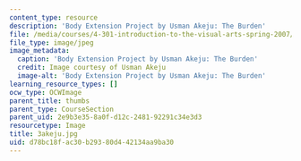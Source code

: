 ```yaml
---
content_type: resource
description: 'Body Extension Project by Usman Akeju: The Burden'
file: /media/courses/4-301-introduction-to-the-visual-arts-spring-2007/d78bc18fac30b29380d442134aa9ba30_3akeju.jpg
file_type: image/jpeg
image_metadata:
  caption: 'Body Extension Project by Usman Akeju: The Burden'
  credit: Image courtesy of Usman Akeju
  image-alt: 'Body Extension Project by Usman Akeju: The Burden'
learning_resource_types: []
ocw_type: OCWImage
parent_title: thumbs
parent_type: CourseSection
parent_uid: 2e9b3e35-8a0f-d12c-2481-92291c34e3d3
resourcetype: Image
title: 3akeju.jpg
uid: d78bc18f-ac30-b293-80d4-42134aa9ba30
---
```

